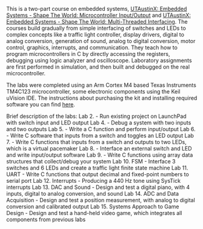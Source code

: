 This is a two-part course on embedded systems,
[UTAustinX: Embedded Systems - Shape The World: Microcontroller Input/Output](https://www.edx.org/learn/embedded-systems/the-university-of-texas-at-austin-embedded-systems-shape-the-world-microcontroller-input-output)
and [UTAustinX: Embedded Systems - Shape The World: Multi-Threaded Interfacing](https://www.edx.org/learn/embedded-systems/the-university-of-texas-at-austin-embedded-systems-shape-the-world-multi-threaded-interfacing).
The courses build gradually from simple interfacing of switches and LEDs to complex concepts like a traffic light controller, display drivers,
digital to analog conversion, generation of sound, analog to digital conversion, motor control, graphics, interrupts, and communication.
They teach how to program microcontrollers in C by directly accessing the registers, debugging using logic analyzer and oscilloscope.
Laboratory assignments are first performed in simulation, and then built and debugged on the real microcontroller.

The labs were completed using an Arm Cortex M4 based Texas Instruments TM4C123 microcontroller, some electronic components using the Keil uVision IDE.
The instructions about purchasing the kit and installing required software you can find [here](http://edx-org-utaustinx.s3.amazonaws.com/UT601x/index.html).

Brief description of the labs:
Lab 2. - Run existing project on LaunchPad with switch input and LED output
Lab 4. - Debug a system with two inputs and two outputs
Lab 5. - Write a C function and perform input/output
Lab 6. - Write C software that inputs from a switch and toggles an LED output
Lab 7. - Write C functions that inputs from a switch and outputs to two LEDs, which is a virtual pacemaker
Lab 8. - Interface an external switch and LED and write input/output software
Lab 9. - Write C functions using array data structures that collect/debug your system
Lab 10. FSM - Interface 3 switches and 6 LEDs and create a traffic light finite state machine
Lab 11. UART - Write C functions that output decimal and fixed-point numbers to serial port
Lab 12. Interrupts - Producing a 440 Hz tone using SysTick interrupts
Lab 13. DAC and Sound - Design and test a digital piano, with 4 inputs, digital to analog conversion, and sound
Lab 14. ADC and Data Acquisition - Design and test a position measurement, with analog to digital conversion and calibrated output
Lab 15. Systems Approach to Game Design - Design and test a hand-held video game, which integrates all components from previous labs
